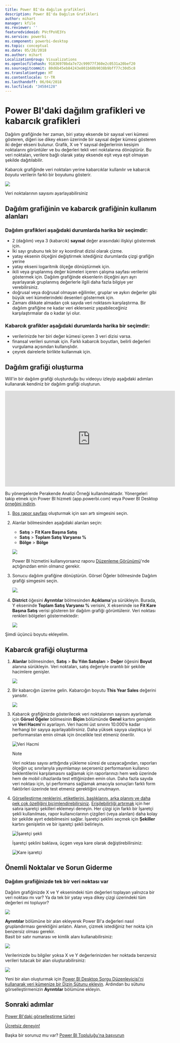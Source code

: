 ```yaml
---
title: Power BI'da dağılım grafikleri
description: Power BI'da Dağılım Grafikleri
author: mihart
manager: kfile
ms.reviewer: ''
featuredvideoid: PVcfPoVE3Ys
ms.service: powerbi
ms.component: powerbi-desktop
ms.topic: conceptual
ms.date: 05/28/2018
ms.author: mihart
LocalizationGroup: Visualizations
ms.openlocfilehash: 91836970bda7e72c99977f360e2c0531a20bef20
ms.sourcegitcommit: 80d6b45eb84243e801b60b9038b9bff77c30d5c8
ms.translationtype: HT
ms.contentlocale: tr-TR
ms.lasthandoff: 06/04/2018
ms.locfileid: "34584128"
---
```

# <a name="scatter-charts-and-bubble-charts-in-power-bi"></a>Power BI'daki dağılım grafikleri ve kabarcık grafikleri
Dağılım grafiğinde her zaman, biri yatay eksende bir sayısal veri kümesi gösteren, diğeri ise dikey eksen üzerinde bir sayısal değer kümesi gösteren iki değer ekseni bulunur. Grafik, X ve Y sayısal değerlerinin kesişim noktalarını görüntüler ve bu değerleri tekli veri noktalarına dönüştürür. Bu veri noktaları, verilere bağlı olarak yatay eksende eşit veya eşit olmayan şekilde dağıtılabilir.

Kabarcık grafiğinde veri noktaları yerine kabarcıklar kullanılır ve kabarcık *boyutu* verilerin farklı bir boyutunu gösterir.

![](media/power-bi-visualization-scatter/power-bi-bubble-chart.png)

Veri noktalarının sayısını ayarlayabilirsiniz  

## <a name="when-to-use-a-scatter-chart-or-bubble-chart"></a>Dağılım grafiğinin ve kabarcık grafiğinin kullanım alanları
### <a name="scatter-charts-are-a-great-choice"></a>Dağılım grafikleri aşağıdaki durumlarda harika bir seçimdir:
* 2 (dağılım) veya 3 (kabarcık) **sayısal** değer arasındaki ilişkiyi göstermek için.
* İki sayı grubunu tek bir xy koordinat dizisi olarak çizme.
* yatay eksenin ölçeğini değiştirmek istediğiniz durumlarda çizgi grafiğin yerine    
* yatay ekseni logaritmik ölçeğe dönüştürmek için.
* ikili veya gruplanmış değer kümeleri içeren çalışma sayfası verilerini göstermek için. Dağılım grafiğinde eksenlerin ölçeğini ayrı ayrı ayarlayarak gruplanmış değerlerle ilgili daha fazla bilgiye yer verebilirsiniz.
* doğrusal veya doğrusal olmayan eğilimler, gruplar ve aykırı değerler gibi büyük veri kümelerindeki desenleri göstermek için.
* Zamanı dikkate almadan çok sayıda veri noktasını karşılaştırma.  Bir dağılım grafiğine ne kadar veri eklerseniz yapabileceğiniz karşılaştırmalar da o kadar iyi olur.

### <a name="bubble-charts-are-a-great-choice"></a>Kabarcık grafikler aşağıdaki durumlarda harika bir seçimdir:
* verilerinizde her biri değer kümesi içeren 3 veri dizisi varsa.
* finansal verileri sunmak için.  Farklı kabarcık boyutları, belirli değerleri vurgulama açısından kullanışlıdır.
* çeyrek dairelerle birlikte kullanmak için.

## <a name="create-a-scatter-chart"></a>Dağılım grafiği oluşturma
Will'in bir dağılım grafiği oluşturduğu bu videoyu izleyip aşağıdaki adımları kullanarak kendiniz bir dağılım grafiği oluşturun.

<iframe width="560" height="315" src="https://www.youtube.com/embed/PVcfPoVE3Ys?list=PL1N57mwBHtN0JFoKSR0n-tBkUJHeMP2cP" frameborder="0" allowfullscreen></iframe>


Bu yönergelerde Perakende Analizi Örneği kullanılmaktadır. Yönergeleri takip etmek için Power BI hizmeti (app.powerbi.com) veya Power BI Desktop [örneğini indirin](sample-datasets.md).   

1. [Boş rapor sayfası](power-bi-report-add-page.md) oluşturmak için sarı artı simgesini seçin.
 
2. Alanlar bölmesinden aşağıdaki alanları seçin:
   - **Satış** > **Fit Kare Başına Satış**
   - **Satış** > **Toplam Satış Varyansı %**
   - **Bölge** > **Bölge**

    ![](media/power-bi-visualization-scatter/power-bi-bar-chart.png)

    Power BI hizmetini kullanıyorsanız raporu [Düzenleme Görünümü](service-interact-with-a-report-in-editing-view.md)'nde açtığınızdan emin olmanız gerekir.

3. Sonucu dağılım grafiğine dönüştürün. Görsel Öğeler bölmesinde Dağılım grafiği simgesini seçin.

   ![](media/power-bi-visualization-scatter/pbi_scatter_chart_icon.png).

4. **District** öğesini **Ayrıntılar** bölmesinden **Açıklama**'ya sürükleyin. Burada, Y ekseninde **Toplam Satış Varyansı %** verisini, X ekseninde ise **Fit Kare Başına Satış** verisi gösteren bir dağılım grafiği görüntülenir. Veri noktası renkleri bölgeleri göstermektedir:

    ![](media/power-bi-visualization-scatter/power-bi-scatter.png)

Şimdi üçüncü boyutu ekleyelim.

## <a name="create-a-bubble-chart"></a>Kabarcık grafiği oluşturma

1. **Alanlar** bölmesinden, **Satış** > **Bu Yılın Satışları** > **Değer** öğesini **Boyut** alanına sürükleyin. Veri noktaları, satış değeriyle orantılı bir şekilde hacimlere genişler.
   
   ![](media/power-bi-visualization-scatter/power-bi-bubble.png)

2. Bir kabarcığın üzerine gelin. Kabarcığın boyutu **This Year Sales** değerini yansıtır.
   
    ![](media/power-bi-visualization-scatter/pbi_scatter_chart_hover.png)

3. Kabarcık grafiğinizde gösterilecek veri noktalarının sayısını ayarlamak için **Görsel Öğeler** bölmesinin **Biçim** bölümünde **Genel** kartını genişletin ve **Veri Hacmi**'ni ayarlayın. Veri hacmi üst sınırını 10.000’e kadar herhangi bir sayıya ayarlayabilirsiniz. Daha yüksek sayıya ulaştıkça iyi performanstan emin olmak için öncelikle test etmeniz önerilir. 

    ![Veri Hacmi](media/power-bi-visualization-scatter/pbi_scatter_data_volume.png) 

   > [!NOTE]
   > Veri noktası sayısı arttığında yükleme süresi de uzayacağından, raporları ölçeğin uç sınırlarıyla yayımlamayı seçerseniz performansın kullanıcı beklentilerini karşılamasını sağlamak için raporlarınızı hem web üzerinde hem de mobil cihazlarda test ettiğinizden emin olun. Daha fazla sayıda veri noktası için, iyi performans sağlamak amacıyla sonuçları farklı form faktörleri üzerinde test etmeniz gerektiğini unutmayın.

4. [Görselleştirme renklerini, etiketlerini, başlıklarını, arka planını ve daha pek çok özelliğini biçimlendirebilirsiniz](service-getting-started-with-color-formatting-and-axis-properties.md). [Erişilebilirliği artırmak](desktop-accessibility.md) için her satıra işaretçi şekilleri eklemeyi deneyin. Her çizgi için farklı bir İşaretçi şekli kullanılması, rapor kullanıcılarının çizgileri (veya alanları) daha kolay bir şekilde ayırt edebilmesini sağlar. İşaretçi şeklini seçmek için **Şekiller** kartını genişletin ve bir işaretçi şekli belirleyin.

      ![İşaretçi şekli](media/power-bi-visualization-scatter/pbi_scatter_marker.png)

   İşaretçi şeklini baklava, üçgen veya kare olarak değiştirebilirsiniz:

   ![Kare işaretçi](media/power-bi-visualization-scatter/pbi_scatter_chart_hover_square.png)


## <a name="considerations-and-troubleshooting"></a>Önemli Noktalar ve Sorun Giderme

### <a name="your-scatter-chart-has-only-one-data-point"></a>**Dağılım grafiğinizde tek bir veri noktası var**
Dağılım grafiğinizde X ve Y eksenindeki tüm değerleri toplayan yalnızca bir veri noktası mı var?  Ya da tek bir yatay veya dikey çizgi üzerindeki tüm değerleri mi topluyor?

![](media/power-bi-visualization-scatter/pbi_scatter_tshoot1.png)

**Ayrıntılar** bölümüne bir alan ekleyerek Power BI'a değerleri nasıl gruplandırması gerektiğini anlatın. Alanın, çizmek istediğiniz her nokta için benzersiz olması gerekir.  
Basit bir satır numarası ve kimlik alanı kullanabilirsiniz:

![](media/power-bi-visualization-scatter/pbi_scatter_tshoot.png)

Verilerinizde bu bilgiler yoksa X ve Y değerlerinizden her noktada benzersiz verileri tutacak bir alan oluşturabilirsiniz:

![](media/power-bi-visualization-scatter/pbi_scatter_tshoot2.png)

Yeni bir alan oluşturmak için [Power BI Desktop Sorgu Düzenleyicisi'ni kullanarak veri kümenize bir Dizin Sütunu ekleyin](desktop-add-custom-column.md).  Ardından bu sütunu görselleştirmenizin **Ayrıntılar** bölümüne ekleyin.

## <a name="next-steps"></a>Sonraki adımlar
 [Power BI'daki görselleştirme türleri](power-bi-visualization-types-for-reports-and-q-and-a.md)

[Ücretsiz deneyin!](https://powerbi.com/)  

Başka bir sorunuz mu var? [Power BI Topluluğu'na başvurun](http://community.powerbi.com/)

